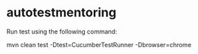 # autotestmentoring


Run test using the following command:

mvn clean test -Dtest=CucumberTestRunner -Dbrowser=chrome
